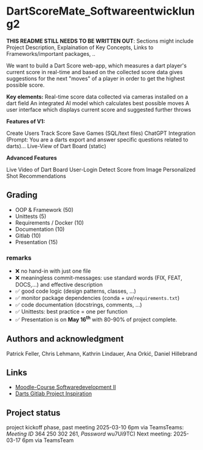 # DartScoreMate_Softwareentwicklung2

**THIS README STILL NEEDS TO BE WRITTEN OUT**: Sections might include Project Description, Explaination of Key Concepts, Links to Frameworks/important packages, ..

We want to build a Dart Score web-app, which measures a dart player's current score in real-time 
and based on the collected score data gives suggestions for the next "moves" of a player in order to get the highest possible score. 

**Key elements:** 
Real-time score data collected via cameras installed on a dart field 
An integrated AI model which calculates best possible moves 
A user interface which displays current score and suggested further throws


**Features of V1:**

Create Users
Track Score
Save Games (SQL/text files)
ChatGPT Integration (Prompt: You are a darts export and answer specific questions related to darts)...
Live-View of Dart Board (static)

**Advanced Features**

Live Video of Dart Board
User-Login
Detect Score from Image
Personalized Shot Recommendations


## Grading

* OOP & Framework (50)
* Unittests (5)
* Requirements / Docker (10)
* Documentation (10)
* Gitlab (10)
* Presentation (15)

### remarks
- ❌ no hand-in with just one file 
- ❌ meaningless commit-messages: use standard words (FIX, FEAT, DOCS,...) and effective description
- ✅ good code logic (design patterns, classes, ...)
- ✅ monitor package dependencies (conda + uv/`requirements.txt`)
- ✅ code documentation (docstrings, comments, ...)
- ✅ Unittests: best practice = one per function
- ✅ Presentation is on **May $\mathbf{16^{th}}$** with 80-90\% of project complete.

## Authors and acknowledgment
Patrick Feller, Chris Lehmann, Kathrin Lindauer, Ana Orkić, Daniel Hillebrand

## Links
* [Moodle-Course Softwaredevelopment II](https://weblearn.fh-kufstein.ac.at/course/view.php?id=2643)
* [Darts Gitlab Project Inspiration](https://github.com/TheAlgorithms/Dart)

## Project status
project kickoff phase, past meeting 2025-03-10 6pm via TeamsTeams: *Meeting ID* 364 250 302 261, *Password* wu7Ui9TC)
Next meeting: 2025-03-17 6pm via TeamsTeam 